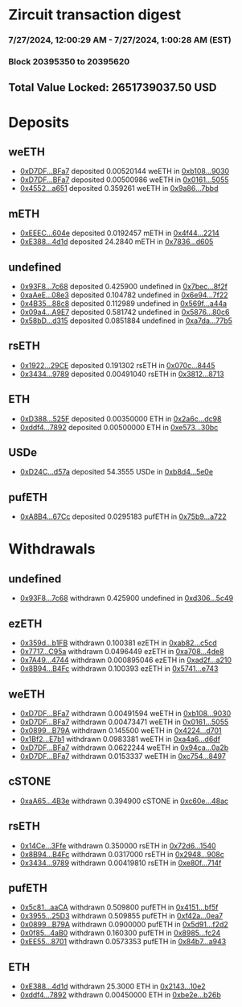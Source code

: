 # Zircuit transaction digest
### 7/27/2024, 12:00:29 AM - 7/27/2024, 1:00:28 AM (EST)
### Block 20395350 to 20395620

## Total Value Locked: 2651739037.50 USD

# Deposits
## weETH
- [0xD7DF...BFa7](https://etherscan.io/address/0xD7DF7E085214743530afF339aFC420c7c720BFa7) deposited 0.00520144 weETH in [0xb108...9030](https://etherscan.io/tx/0xD7DF7E085214743530afF339aFC420c7c720BFa7)
- [0xD7DF...BFa7](https://etherscan.io/address/0xD7DF7E085214743530afF339aFC420c7c720BFa7) deposited 0.00500986 weETH in [0x0161...5055](https://etherscan.io/tx/0xD7DF7E085214743530afF339aFC420c7c720BFa7)
- [0x4552...a651](https://etherscan.io/address/0x4552ADcBfaD37bcD895BA2039B8982BB4A4Ba651) deposited 0.359261 weETH in [0x9a86...7bbd](https://etherscan.io/tx/0x4552ADcBfaD37bcD895BA2039B8982BB4A4Ba651)
## mETH
- [0xEEEC...604e](https://etherscan.io/address/0xEEECDF9946583E1624244DF5FC399121dFB4604e) deposited 0.0192457 mETH in [0x4f44...2214](https://etherscan.io/tx/0xEEECDF9946583E1624244DF5FC399121dFB4604e)
- [0xE388...4d1d](https://etherscan.io/address/0xE38837BDB470ceB95a14831715ACB74344b64d1d) deposited 24.2840 mETH in [0x7836...d605](https://etherscan.io/tx/0xE38837BDB470ceB95a14831715ACB74344b64d1d)
## undefined
- [0x93F8...7c68](https://etherscan.io/address/0x93F83617E054F9883177420e40E4e9Fc47337c68) deposited 0.425900 undefined in [0x7bec...8f2f](https://etherscan.io/tx/0x93F83617E054F9883177420e40E4e9Fc47337c68)
- [0xaAeE...08e3](https://etherscan.io/address/0xaAeE7cD8A131bca4372eF14823A9dFe12F2108e3) deposited 0.104782 undefined in [0x6e94...7f22](https://etherscan.io/tx/0xaAeE7cD8A131bca4372eF14823A9dFe12F2108e3)
- [0x4B35...88c8](https://etherscan.io/address/0x4B3521753Bc2434ce1a2306eE98Fb695759088c8) deposited 0.112989 undefined in [0x569f...a44a](https://etherscan.io/tx/0x4B3521753Bc2434ce1a2306eE98Fb695759088c8)
- [0x09a4...A9E7](https://etherscan.io/address/0x09a4875f61455B8ebc9093261bb8eb4da53dA9E7) deposited 0.581742 undefined in [0x5876...80c6](https://etherscan.io/tx/0x09a4875f61455B8ebc9093261bb8eb4da53dA9E7)
- [0x58bD...d315](https://etherscan.io/address/0x58bD7893e731f539932a52e96F5B3F805457d315) deposited 0.0851884 undefined in [0xa7da...77b5](https://etherscan.io/tx/0x58bD7893e731f539932a52e96F5B3F805457d315)
## rsETH
- [0x1922...29CE](https://etherscan.io/address/0x1922605766Cd1B4485C0f52Cde462284489629CE) deposited 0.191302 rsETH in [0x070c...8445](https://etherscan.io/tx/0x1922605766Cd1B4485C0f52Cde462284489629CE)
- [0x3434...9789](https://etherscan.io/address/0x34349c5569e7B846c3558961552D2202760A9789) deposited 0.00491040 rsETH in [0x3812...8713](https://etherscan.io/tx/0x34349c5569e7B846c3558961552D2202760A9789)
## ETH
- [0xD388...525F](https://etherscan.io/address/0xD3887217793486c64E535b62499c21611D8B525F) deposited 0.00350000 ETH in [0x2a6c...dc98](https://etherscan.io/tx/0xD3887217793486c64E535b62499c21611D8B525F)
- [0xddf4...7892](https://etherscan.io/address/0xddf43F0639E4701d804C45176976336DB2887892) deposited 0.00500000 ETH in [0xe573...30bc](https://etherscan.io/tx/0xddf43F0639E4701d804C45176976336DB2887892)
## USDe
- [0xD24C...d57a](https://etherscan.io/address/0xD24Cfe2d0fa81369ca6291c28ac5426e16B6d57a) deposited 54.3555 USDe in [0xb8d4...5e0e](https://etherscan.io/tx/0xD24Cfe2d0fa81369ca6291c28ac5426e16B6d57a)
## pufETH
- [0xA8B4...67Cc](https://etherscan.io/address/0xA8B4064cA3eDe484402576253927a4763dA467Cc) deposited 0.0295183 pufETH in [0x75b9...a722](https://etherscan.io/tx/0xA8B4064cA3eDe484402576253927a4763dA467Cc)
# Withdrawals
## undefined
- [0x93F8...7c68](https://etherscan.io/address/0x93F83617E054F9883177420e40E4e9Fc47337c68) withdrawn 0.425900 undefined in [0xd306...5c49](https://etherscan.io/tx/0x93F83617E054F9883177420e40E4e9Fc47337c68)
## ezETH
- [0x359d...b1FB](https://etherscan.io/address/0x359dEFdC22B2c1d3a1B524178f4b783bccdEb1FB) withdrawn 0.100381 ezETH in [0xab82...c5cd](https://etherscan.io/tx/0x359dEFdC22B2c1d3a1B524178f4b783bccdEb1FB)
- [0x7717...C95a](https://etherscan.io/address/0x77174779C7dA912A40d7D303a519F908369AC95a) withdrawn 0.0496449 ezETH in [0xa708...4de8](https://etherscan.io/tx/0x77174779C7dA912A40d7D303a519F908369AC95a)
- [0x7A49...4744](https://etherscan.io/address/0x7A493Be5c2ce014cD049Bf178a1ac0Db1B434744) withdrawn 0.000895046 ezETH in [0xad2f...a210](https://etherscan.io/tx/0x7A493Be5c2ce014cD049Bf178a1ac0Db1B434744)
- [0x8B94...B4Fc](https://etherscan.io/address/0x8B947B6bfa0470c5D78c1A3047A9c61AB018B4Fc) withdrawn 0.100393 ezETH in [0x5741...e743](https://etherscan.io/tx/0x8B947B6bfa0470c5D78c1A3047A9c61AB018B4Fc)
## weETH
- [0xD7DF...BFa7](https://etherscan.io/address/0xD7DF7E085214743530afF339aFC420c7c720BFa7) withdrawn 0.00491594 weETH in [0xb108...9030](https://etherscan.io/tx/0xD7DF7E085214743530afF339aFC420c7c720BFa7)
- [0xD7DF...BFa7](https://etherscan.io/address/0xD7DF7E085214743530afF339aFC420c7c720BFa7) withdrawn 0.00473471 weETH in [0x0161...5055](https://etherscan.io/tx/0xD7DF7E085214743530afF339aFC420c7c720BFa7)
- [0x0899...B79A](https://etherscan.io/address/0x0899a1C9a0d0Ee04158F77d5d1359D9F566AB79A) withdrawn 0.145500 weETH in [0x4224...d701](https://etherscan.io/tx/0x0899a1C9a0d0Ee04158F77d5d1359D9F566AB79A)
- [0x1Bf2...E7b1](https://etherscan.io/address/0x1Bf2BB6baBeA16A5bF4ecfa058844b81CecaE7b1) withdrawn 0.0983381 weETH in [0xa4a6...d6df](https://etherscan.io/tx/0x1Bf2BB6baBeA16A5bF4ecfa058844b81CecaE7b1)
- [0xD7DF...BFa7](https://etherscan.io/address/0xD7DF7E085214743530afF339aFC420c7c720BFa7) withdrawn 0.0622244 weETH in [0x94ca...0a2b](https://etherscan.io/tx/0xD7DF7E085214743530afF339aFC420c7c720BFa7)
- [0xD7DF...BFa7](https://etherscan.io/address/0xD7DF7E085214743530afF339aFC420c7c720BFa7) withdrawn 0.0153337 weETH in [0xc754...8497](https://etherscan.io/tx/0xD7DF7E085214743530afF339aFC420c7c720BFa7)
## cSTONE
- [0xaA65...4B3e](https://etherscan.io/address/0xaA65df4A50CB670EC139B33d4A6606c6314A4B3e) withdrawn 0.394900 cSTONE in [0xc60e...48ac](https://etherscan.io/tx/0xaA65df4A50CB670EC139B33d4A6606c6314A4B3e)
## rsETH
- [0x14Ce...3Ffe](https://etherscan.io/address/0x14Ce2f942e86b8F342cf3e9192cecda7b4583Ffe) withdrawn 0.350000 rsETH in [0x72d6...1540](https://etherscan.io/tx/0x14Ce2f942e86b8F342cf3e9192cecda7b4583Ffe)
- [0x8B94...B4Fc](https://etherscan.io/address/0x8B947B6bfa0470c5D78c1A3047A9c61AB018B4Fc) withdrawn 0.0317000 rsETH in [0x2948...908c](https://etherscan.io/tx/0x8B947B6bfa0470c5D78c1A3047A9c61AB018B4Fc)
- [0x3434...9789](https://etherscan.io/address/0x34349c5569e7B846c3558961552D2202760A9789) withdrawn 0.00419810 rsETH in [0xe80f...714f](https://etherscan.io/tx/0x34349c5569e7B846c3558961552D2202760A9789)
## pufETH
- [0x5c81...aaCA](https://etherscan.io/address/0x5c81975bdE46CA89c49b20eBD45487D2908FaaCA) withdrawn 0.509800 pufETH in [0x4151...bf5f](https://etherscan.io/tx/0x5c81975bdE46CA89c49b20eBD45487D2908FaaCA)
- [0x3955...25D3](https://etherscan.io/address/0x3955B7C52B2a3A031697FC7c689019Dec2B225D3) withdrawn 0.509855 pufETH in [0xf42a...0ea7](https://etherscan.io/tx/0x3955B7C52B2a3A031697FC7c689019Dec2B225D3)
- [0x0899...B79A](https://etherscan.io/address/0x0899a1C9a0d0Ee04158F77d5d1359D9F566AB79A) withdrawn 0.0900000 pufETH in [0x5d91...f2d2](https://etherscan.io/tx/0x0899a1C9a0d0Ee04158F77d5d1359D9F566AB79A)
- [0x0f85...4aB0](https://etherscan.io/address/0x0f85bC7cbfA182F969643537ACcDe85Fd3104aB0) withdrawn 0.160300 pufETH in [0x8985...fc24](https://etherscan.io/tx/0x0f85bC7cbfA182F969643537ACcDe85Fd3104aB0)
- [0xEE55...8701](https://etherscan.io/address/0xEE558D77e2Ac4278Bdfe0a7a4B5ea9e8c1fC8701) withdrawn 0.0573353 pufETH in [0x84b7...a943](https://etherscan.io/tx/0xEE558D77e2Ac4278Bdfe0a7a4B5ea9e8c1fC8701)
## ETH
- [0xE388...4d1d](https://etherscan.io/address/0xE38837BDB470ceB95a14831715ACB74344b64d1d) withdrawn 25.3000 ETH in [0x2143...10e2](https://etherscan.io/tx/0xE38837BDB470ceB95a14831715ACB74344b64d1d)
- [0xddf4...7892](https://etherscan.io/address/0xddf43F0639E4701d804C45176976336DB2887892) withdrawn 0.00450000 ETH in [0xbe2e...b26b](https://etherscan.io/tx/0xddf43F0639E4701d804C45176976336DB2887892)

